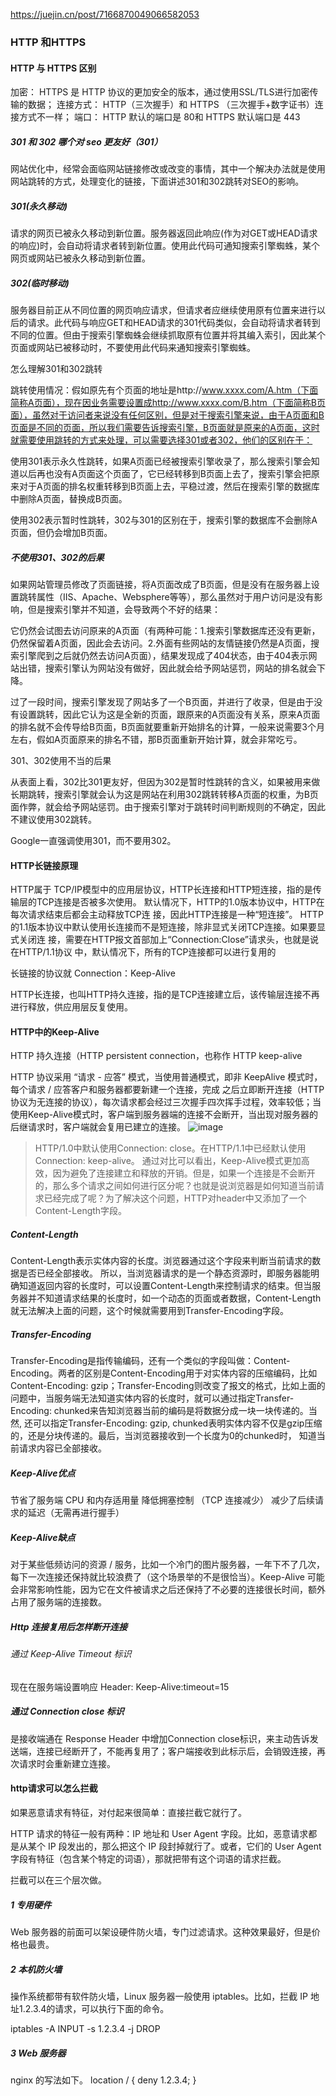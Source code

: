 https://juejin.cn/post/7166870049066582053

### HTTP 和HTTPS

#### HTTP 与 HTTPS 区别
加密： HTTPS 是 HTTP 协议的更加安全的版本，通过使用SSL/TLS进行加密传输的数据；
连接方式： HTTP（三次握手）和 HTTPS （三次握手+数字证书）连接方式不一样；
端口： HTTP 默认的端口是 80和 HTTPS 默认端口是 443


##### 301 和 302 哪个对 seo 更友好（301）

网站优化中，经常会面临网站链接修改或改变的事情，其中一个解决办法就是使用网站跳转的方式，处理变化的链接，下面讲述301和302跳转对SEO的影响。

##### 301(永久移动)

请求的网页已被永久移动到新位置。服务器返回此响应(作为对GET或HEAD请求的响应)时，会自动将请求者转到新位置。使用此代码可通知搜索引擎蜘蛛，某个网页或网站已被永久移动到新位置。

##### 302(临时移动)

服务器目前正从不同位置的网页响应请求，但请求者应继续使用原有位置来进行以后的请求。此代码与响应GET和HEAD请求的301代码类似，会自动将请求者转到不同的位置。但由于搜索引擎蜘蛛会继续抓取原有位置并将其编入索引，因此某个页面或网站已被移动时，不要使用此代码来通知搜索引擎蜘蛛。

怎么理解301和302跳转

跳转使用情况：假如原先有个页面的地址是http://www.xxxx.com/A.htm（下面简称A页面），现在因业务需要设置成http://www.xxxx.com/B.htm（下面简称B页面），虽然对于访问者来说没有任何区别，但是对于搜索引擎来说，由于A页面和B页面是不同的页面，所以我们需要告诉搜索引擎，B页面就是原来的A页面，这时就需要使用跳转的方式来处理，可以需要选择301或者302，他们的区别在于：

使用301表示永久性跳转，如果A页面已经被搜索引擎收录了，那么搜索引擎会知道以后再也没有A页面这个页面了，它已经转移到B页面上去了，搜索引擎会把原来对于A页面的排名权重转移到B页面上去，平稳过渡，然后在搜索引擎的数据库中删除A页面，替换成B页面。

使用302表示暂时性跳转，302与301的区别在于，搜索引擎的数据库不会删除A页面，但仍会增加B页面。

##### 不使用301、302的后果

如果网站管理员修改了页面链接，将A页面改成了B页面，但是没有在服务器上设置跳转属性（IIS、Apache、Websphere等等），那么虽然对于用户访问是没有影响，但是搜索引擎并不知道，会导致两个不好的结果：

它仍然会试图去访问原来的A页面（有两种可能：1.搜索引擎数据库还没有更新，仍然保留着A页面，因此会去访问。2.外面有些网站的友情链接仍然是A页面，搜索引擎爬到之后就仍然去访问A页面），结果发现成了404状态，由于404表示网站出错，搜索引擎认为网站没有做好，因此就会给予网站惩罚，网站的排名就会下降。

过了一段时间，搜索引擎发现了网站多了一个B页面，并进行了收录，但是由于没有设置跳转，因此它认为这是全新的页面，跟原来的A页面没有关系，原来A页面的排名就不会传导给B页面，B页面就要重新开始排名的计算，一般来说需要3个月左右，假如A页面原来的排名不错，那B页面重新开始计算，就会非常吃亏。

301、302使用不当的后果

从表面上看，302比301更友好，但因为302是暂时性跳转的含义，如果被用来做长期跳转，搜索引擎就会认为这是网站在利用302跳转转移A页面的权重，为B页面作弊，就会给予网站惩罚。由于搜索引擎对于跳转时间判断规则的不确定，因此不建议使用302跳转。

Google一直强调使用301，而不要用302。
#### HTTP长链接原理
HTTP属于 TCP/IP模型中的应用层协议，HTTP长连接和HTTP短连接，指的是传输层的TCP连接是否被多次使用。
默认情况下，HTTP的1.0版本协议中，HTTP在每次请求结束后都会主动释放TCP连 接，因此HTTP连接是一种“短连接”。
HTTP的1.1版本协议中默认使用长连接而不是短连接，除非显式关闭TCP连接。如果要显式关闭连 接，需要在HTTP报文首部加上“Connection:Close”请求头，也就是说在HTTP/1.1协议 中，默认情况下，所有的TCP连接都可以进行复用的

长链接的协议就 Connection：Keep-Alive


HTTP长连接，也叫HTTP持久连接，指的是TCP连接建立后，该传输层连接不再进行释放，供应用层反复使用。
#### HTTP中的Keep-Alive

HTTP 持久连接（HTTP persistent connection，也称作 HTTP keep-alive 

HTTP 协议采用 “请求 - 应答” 模式，当使用普通模式，即非 KeepAlive 模式时，每个请求 / 应答客户和服务器都要新建一个连接，完成 之后立即断开连接（HTTP 协议为无连接的协议），每次请求都会经过三次握手四次挥手过程，效率较低；当使用Keep-Alive模式时，客户端到服务器端的连接不会断开，当出现对服务器的后继请求时，客户端就会复用已建立的连接。
![image](https://user-images.githubusercontent.com/54806027/208593443-d71ef474-1ddb-45d0-8374-7f37ccf72eff.png)

>HTTP/1.0中默认使用Connection: close。在HTTP/1.1中已经默认使用Connection: keep-alive。
通过对比可以看出，Keep-Alive模式更加高效，因为避免了连接建立和释放的开销。但是，如果一个连接是不会断开的，那么多个请求之间如何进行区分呢？也就是说浏览器是如何知道当前请求已经完成了呢？为了解决这个问题，HTTP对header中又添加了一个Content-Length字段。

##### Content-Length
Content-Length表示实体内容的长度。浏览器通过这个字段来判断当前请求的数据是否已经全部接收。
所以，当浏览器请求的是一个静态资源时，即服务器能明确知道返回内容的长度时，可以设置Content-Length来控制请求的结束。但当服务器并不知道请求结果的长度时，如一个动态的页面或者数据，Content-Length就无法解决上面的问题，这个时候就需要用到Transfer-Encoding字段。

##### Transfer-Encoding
Transfer-Encoding是指传输编码，还有一个类似的字段叫做：Content-Encoding。两者的区别是Content-Encoding用于对实体内容的压缩编码，比如Content-Encoding: gzip；Transfer-Encoding则改变了报文的格式，比如上面的问题中，当服务端无法知道实体内容的长度时，就可以通过指定Transfer-Encoding: chunked来告知浏览器当前的编码是将数据分成一块一块传递的。当然, 还可以指定Transfer-Encoding: gzip, chunked表明实体内容不仅是gzip压缩的，还是分块传递的。最后，当浏览器接收到一个长度为0的chunked时， 知道当前请求内容已全部接收。

##### Keep-Alive优点
节省了服务端 CPU 和内存适用量
降低拥塞控制 （TCP 连接减少）
减少了后续请求的延迟（无需再进行握手）
##### Keep-Alive缺点

对于某些低频访问的资源 / 服务，比如一个冷门的图片服务器，一年下不了几次，每下一次连接还保持就比较浪费了（这个场景举的不是很恰当）。Keep-Alive 可能会非常影响性能，因为它在文件被请求之后还保持了不必要的连接很长时间，额外占用了服务端的连接数。

##### Http 连接复用后怎样断开连接

###### 通过 Keep-Alive Timeout 标识

现在在服务端设置响应 Header:
Keep-Alive:timeout=15

##### 通过 Connection close 标识
是接收端通在 Response Header 中增加Connection close标识，来主动告诉发送端，连接已经断开了，不能再复用了；客户端接收到此标示后，会销毁连接，再次请求时会重新建立连接。

#### http请求可以怎么拦截 

如果恶意请求有特征，对付起来很简单：直接拦截它就行了。

HTTP 请求的特征一般有两种：IP 地址和 User Agent 字段。比如，恶意请求都是从某个 IP 段发出的，那么把这个 IP 段封掉就行了。或者，它们的 User Agent 字段有特征（包含某个特定的词语），那就把带有这个词语的请求拦截。

拦截可以在三个层次做。


##### 1 专用硬件

Web 服务器的前面可以架设硬件防火墙，专门过滤请求。这种效果最好，但是价格也最贵。

##### 2 本机防火墙

操作系统都带有软件防火墙，Linux 服务器一般使用 iptables。比如，拦截 IP 地址1.2.3.4的请求，可以执行下面的命令。

iptables -A INPUT -s 1.2.3.4 -j DROP

##### 3 Web 服务器
nginx 的写法如下。
location / {
  deny 1.2.3.4;
}

